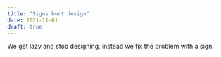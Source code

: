 ```yaml
---
title: "Signs hurt design"
date: 2021-11-01
draft: true
---
```


We get lazy and stop designing, instead we fix the problem with a sign.
